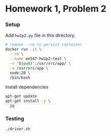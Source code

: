 # Homework 1, Problem 2

### Setup

Add `hw1p2.py` file in this directory.

```bash
# remove --rm to persist container
docker run -it \
  --rm \
  --name ee547-hw1p2-test \
  -v "$(pwd)":/usr/src/app/ \
  -w /usr/src/app \
  node:20 \
  /bin/bash
```

Install dependencies

```bash
apt-get update
apt-get install -y \
  jq
```


### Testing

```bash
./driver.sh
```

